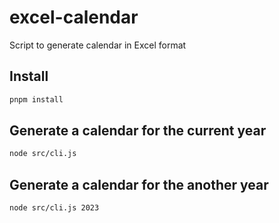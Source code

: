 # excel-calendar
Script to generate calendar in Excel format

## Install
```bash
pnpm install
```

## Generate a calendar for the current year

```bash
node src/cli.js
```

## Generate a calendar for the another year

```bash
node src/cli.js 2023
```
